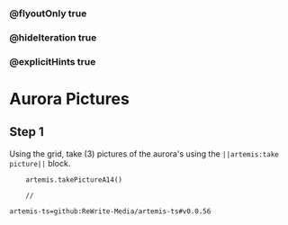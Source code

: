 ### @flyoutOnly true
### @hideIteration true
### @explicitHints true

# Aurora Pictures

## Step 1
Using the grid, take (3) pictures of the aurora's using the ``||artemis:take picture||`` block.

```ghost
    artemis.takePictureA14()
```
```template
    //
```

```package
artemis-ts=github:ReWrite-Media/artemis-ts#v0.0.56
```